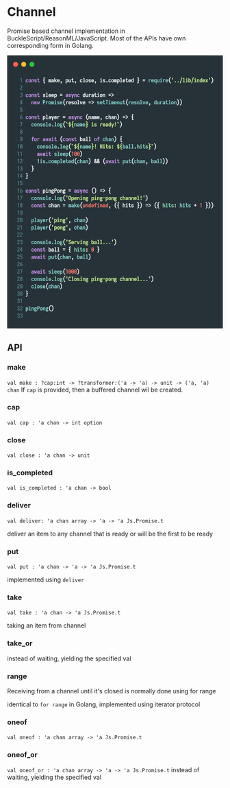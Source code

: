 # Channel

Promise based channel implementation in BuckleScript/ReasonML/JavaScript. Most of the APIs have own corresponding form in Golang.

![ping-pong.js](./assets/ping-pong.js.png)

## API

### make

`val make : ?cap:int -> ?transformer:('a -> 'a) -> unit -> ('a, 'a) chan`
If `cap` is provided, then a buffered channel wil be created.

### cap

`val cap : 'a chan -> int option`

### close

`val close : 'a chan -> unit`

### is_completed

`val is_completed : 'a chan -> bool`

### deliver

`val deliver: 'a chan array -> 'a -> 'a Js.Promise.t`

deliver an item to any channel that is ready or will be the first to be ready

### put

`val put : 'a chan -> 'a -> 'a Js.Promise.t`

implemented using `deliver`

### take

`val take : 'a chan -> 'a Js.Promise.t`

taking an item from channel

### take_or

instead of waiting, yielding the specified val

### range

Receiving from a channel until it's closed is normally done using for range

identical to `for range` in Golang, implemented using iterator protocol

### oneof

`val oneof : 'a chan array -> 'a Js.Promise.t`

### oneof_or

`val oneof_or : 'a chan array -> 'a -> 'a Js.Promise.t`
instead of waiting, yielding the specified val
